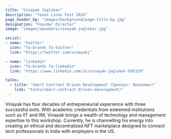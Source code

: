 ```yaml
---
title: "Vinayak Joglekar"
description: "Texas Linux Fest 2024"
page_header_bg: "images/background/page-title-bg.jpg"
designation: "Founder Director"
image: "images/speakers/vinayak-joglekar.jpg"

social:
- name: "twitter"
  icon: "fa-brands fa-twitter"
  link: "https://twitter.com/vinayakj"

- name: "linkedin"
  icon: "fa-brands fa-linkedin"
  link: "https://www.linkedin.com/in/vinayak-joglekar-b95329"

talks:
  - title: "Smart Contract Driven Development (Sponsor: Rezoomex)"
    link: "talks/smart-contract-driven-development/"
---
```


Vinayak has four decades of entrepreneurial experience with three successful
exits. With academic credentials from esteemed institutions such as IIT and
IIM, Vinayak brings a wealth of technology and management expertise to this
workshop. Currently, he is channelling his energy into creating an ethical and
decentralized NFT marketplace designed to connect tech professionals in India
with employers in the US.
